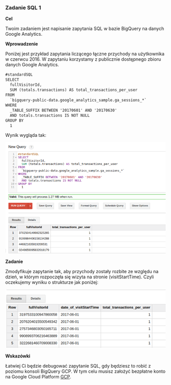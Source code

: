 ### Zadanie SQL 1

**Cel**

Twoim zadaniem jest napisanie zapytania SQL w bazie BigQuery na danych Google Analytics. 

**Wprowadzenie**

Poniżej jest przykład zapytania liczącego łączne przychody na użytkownika w czerwcu 2016. W zapytaniu korzystamy z publicznie dostępnego zbioru danych Google Analytics.

```
#standardSQL
SELECT
  fullVisitorId,
  SUM (totals.transactions) AS total_transactions_per_user
FROM
  `bigquery-public-data.google_analytics_sample.ga_sessions_*`
WHERE
  _TABLE_SUFFIX BETWEEN '20170601' AND '20170630'
  AND totals.transactions IS NOT NULL
GROUP BY
  1
```
Wynik wygląda tak:

![SQL Baza](img/sql-baza.png)

**Zadanie**

Zmodyfikuje zapytanie tak, aby przychody zostały rozbite ze względu na dzień, w którym rozpoczęła się wizyta na stronie (visitStartTime). Czyli oczekujemy wyniku o strukturze jak poniżej:

![SQL Cel](img/sql-cel.png)

**Wskazówki**

Łatwiej Ci będzie debugować zapytanie SQL, gdy będziesz to robić z poziomu konsoli BigQuery GCP. W tym celu musisz założyć bezpłatne konto na Google Cloud Platform [GCP](https://cloud.google.com/).
